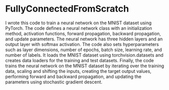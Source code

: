 # FullyConnectedFromScratch
I wrote this code to train a neural network on the MNIST dataset using PyTorch. The code defines a neural network class with an initialization method, activation functions, forward propagation, backward propagation, and update parameters. The neural network has three hidden layers and an output layer with softmax activation. The code also sets hyperparameters such as layer dimensions, number of epochs, batch size, learning rate, and number of labels. It loads the MNIST dataset using torchvision.datasets and creates data loaders for the training and test datasets. Finally, the code trains the neural network on the MNIST dataset by iterating over the training data, scaling and shifting the inputs, creating the target output values, performing forward and backward propagation, and updating the parameters using stochastic gradient descent.
